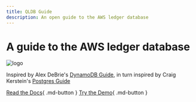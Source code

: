 ```yaml
---
title: QLDB Guide
description: An open guide to the AWS ledger database 
---
```


# A guide to the AWS ledger database

![logo](/assets/QLDB-Guide.svg)

Inspired by Alex DeBrie's [DynamoDB Guide](https://www.dynamodbguide.com/), in turn inspired by Craig Kerstein's [Postgres Guide](http://postgresguide.com/)

[Read the Docs](/guide){ .md-button } [Try the Demo](/demo){ .md-button }